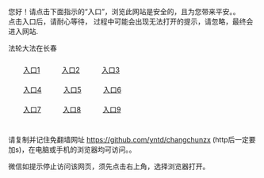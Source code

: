 您好！请点击下面指示的“入口”，浏览此网站是安全的，且为您带来平安。。 <br/>
点击入口后，请耐心等待， 过程中可能会出现无法打开的提示，请忽略，最终会进入网站. </br>

法轮大法在长春<br/>
<div style="padding:10px"><a style="margin:20px" target="_blank" href="https://d26qleqclux6jc.cloudfront.net/2Qpsp?lkxaf" id="ccLink1" rel="nofollow">入口1</a> <a target="_blank" style="margin:20px" href="https://dswdh55mk6wbk.cloudfront.net/2Qpsp?zzciewez" id="ccLink2" rel="nofollow">入口2</a> <a style="margin:20px" target="_blank" href="https://d2ggbviq4j7gul.cloudfront.net/2Qpsp?ahwfpfzd" id="ccLink3" rel="nofollow">入口3</a></div>

<div style="padding:10px" ><a style="margin:20px" target="_blank" href="https://d26qleqclux6jc.cloudfront.net/2Qpsp?lkxaf" id="ccLink4" rel="nofollow">入口4</a> <a style="margin:20px" href="https://dswdh55mk6wbk.cloudfront.net/2Qpsp?zzciewez" target="_blank" id="ccLink5" rel="nofollow">入口5</a> <a style="margin:20px" href="https://d2ggbviq4j7gul.cloudfront.net/2Qpsp?ahwfpfzd" target="_blank" id="ccLink6" rel="nofollow">入口6</a></div>

<div style="padding:10px"><a style="margin:20px" target="_blank" href="https://d26qleqclux6jc.cloudfront.net/2Qpsp?lkxaf" id="ccLink7" rel="nofollow">入口7</a> <a style="margin:20px" href="https://dswdh55mk6wbk.cloudfront.net/2Qpsp?zzciewez" target="_blank" id="ccLink8" rel="nofollow">入口8</a> <a style="margin:20px" target="_blank" href="https://d2ggbviq4j7gul.cloudfront.net/2Qpsp?ahwfpfzd" id="ccLink9" rel="nofollow">入口9</a></div>

<br/>



请复制并记住免翻墙网址 https://github.com/yntd/changchunzx (http后一定要加s)，在电脑或手机的浏览器均可访问。。<br/>

微信如提示停止访问该网页，须先点击右上角，选择浏览器打开。
